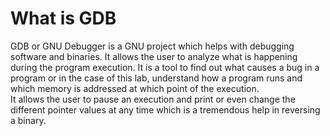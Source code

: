 # What is GDB
GDB or GNU Debugger is a GNU project which helps with debugging software and binaries. It allows the user to analyze what is happening during the program execution. It is a tool to find out what causes a bug in a program or in the case of this lab, understand how a program runs and which memory is addressed at which point of the execution. \
It allows the user to pause an execution and print or even change the different pointer values at any time which is a tremendous help in reversing a binary.